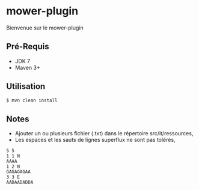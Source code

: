 mower-plugin
============

Bienvenue sur le mower-plugin

## Pré-Requis

- JDK 7
- Maven 3+ 


## Utilisation

```java
$ mvn clean install
```

## Notes

- Ajouter un ou plusieurs fichier (.txt) dans le répertoire src/it/ressources,
- Les espaces et les sauts de lignes superflux ne sont pas tolérés, 

```
5 5
1 1 N
AAAA
1 2 N
GAGAGAGAA
3 3 E
AADAADADDA
```